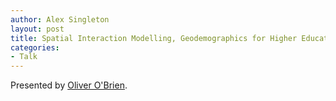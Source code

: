 ```yaml
---
author: Alex Singleton
layout: post
title: Spatial Interaction Modelling, Geodemographics for Higher Education
categories:
- Talk
---
```


<script async class="speakerdeck-embed" data-id="7eb14a9055c5013192e73636f7bbe802" data-ratio="1.33333333333333" src="//speakerdeck.com/assets/embed.js"></script>

Presented by [Oliver O'Brien](http://www.oobrien.com/).

